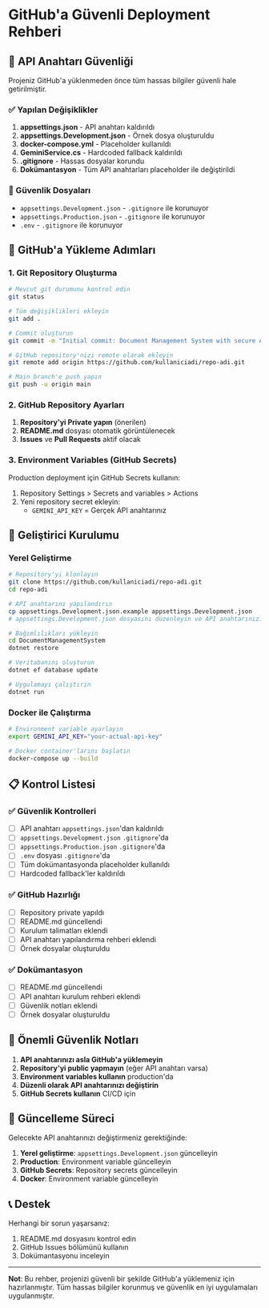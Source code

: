 # GitHub'a Güvenli Deployment Rehberi

## 🔐 API Anahtarı Güvenliği

Projeniz GitHub'a yüklenmeden önce tüm hassas bilgiler güvenli hale getirilmiştir.

### ✅ Yapılan Değişiklikler

1. **appsettings.json** - API anahtarı kaldırıldı
2. **appsettings.Development.json** - Örnek dosya oluşturuldu
3. **docker-compose.yml** - Placeholder kullanıldı
4. **GeminiService.cs** - Hardcoded fallback kaldırıldı
5. **.gitignore** - Hassas dosyalar korundu
6. **Dokümantasyon** - Tüm API anahtarları placeholder ile değiştirildi

### 📁 Güvenlik Dosyaları

- `appsettings.Development.json` - `.gitignore` ile korunuyor
- `appsettings.Production.json` - `.gitignore` ile korunuyor
- `.env` - `.gitignore` ile korunuyor

## 🚀 GitHub'a Yükleme Adımları

### 1. Git Repository Oluşturma

```bash
# Mevcut git durumunu kontrol edin
git status

# Tüm değişiklikleri ekleyin
git add .

# Commit oluşturun
git commit -m "Initial commit: Document Management System with secure API configuration"

# GitHub repository'nizi remote olarak ekleyin
git remote add origin https://github.com/kullaniciadi/repo-adi.git

# Main branch'e push yapın
git push -u origin main
```

### 2. GitHub Repository Ayarları

1. **Repository'yi Private yapın** (önerilen)
2. **README.md** dosyası otomatik görüntülenecek
3. **Issues** ve **Pull Requests** aktif olacak

### 3. Environment Variables (GitHub Secrets)

Production deployment için GitHub Secrets kullanın:

1. Repository Settings > Secrets and variables > Actions
2. Yeni repository secret ekleyin:
   - `GEMINI_API_KEY` = Gerçek API anahtarınız

## 🔧 Geliştirici Kurulumu

### Yerel Geliştirme

```bash
# Repository'yi klonlayın
git clone https://github.com/kullaniciadi/repo-adi.git
cd repo-adi

# API anahtarını yapılandırın
cp appsettings.Development.json.example appsettings.Development.json
# appsettings.Development.json dosyasını düzenleyin ve API anahtarınızı girin

# Bağımlılıkları yükleyin
cd DocumentManagementSystem
dotnet restore

# Veritabanını oluşturun
dotnet ef database update

# Uygulamayı çalıştırın
dotnet run
```

### Docker ile Çalıştırma

```bash
# Environment variable ayarlayın
export GEMINI_API_KEY="your-actual-api-key"

# Docker container'larını başlatın
docker-compose up --build
```

## 📋 Kontrol Listesi

### ✅ Güvenlik Kontrolleri

- [ ] API anahtarı `appsettings.json`'dan kaldırıldı
- [ ] `appsettings.Development.json` `.gitignore`'da
- [ ] `appsettings.Production.json` `.gitignore`'da
- [ ] `.env` dosyası `.gitignore`'da
- [ ] Tüm dokümantasyonda placeholder kullanıldı
- [ ] Hardcoded fallback'ler kaldırıldı

### ✅ GitHub Hazırlığı

- [ ] Repository private yapıldı
- [ ] README.md güncellendi
- [ ] Kurulum talimatları eklendi
- [ ] API anahtarı yapılandırma rehberi eklendi
- [ ] Örnek dosyalar oluşturuldu

### ✅ Dokümantasyon

- [ ] README.md güncellendi
- [ ] API anahtarı kurulum rehberi eklendi
- [ ] Güvenlik notları eklendi
- [ ] Örnek dosyalar oluşturuldu

## 🚨 Önemli Güvenlik Notları

1. **API anahtarınızı asla GitHub'a yüklemeyin**
2. **Repository'yi public yapmayın** (eğer API anahtarı varsa)
3. **Environment variables kullanın** production'da
4. **Düzenli olarak API anahtarınızı değiştirin**
5. **GitHub Secrets kullanın** CI/CD için

## 🔄 Güncelleme Süreci

Gelecekte API anahtarınızı değiştirmeniz gerektiğinde:

1. **Yerel geliştirme**: `appsettings.Development.json` güncelleyin
2. **Production**: Environment variable güncelleyin
3. **GitHub Secrets**: Repository secrets güncelleyin
4. **Docker**: Environment variable güncelleyin

## 📞 Destek

Herhangi bir sorun yaşarsanız:

1. README.md dosyasını kontrol edin
2. GitHub Issues bölümünü kullanın
3. Dokümantasyonu inceleyin

---

**Not**: Bu rehber, projenizi güvenli bir şekilde GitHub'a yüklemeniz için hazırlanmıştır. Tüm hassas bilgiler korunmuş ve güvenlik en iyi uygulamaları uygulanmıştır.
